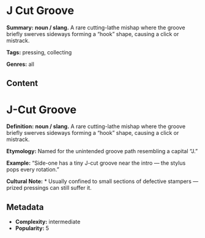 # J Cut Groove

**Summary:** **noun / slang.** A rare cutting-lathe mishap where the groove briefly swerves sideways forming a “hook” shape, causing a click or mistrack.

**Tags:** pressing, collecting

**Genres:** all

## Content

# J-Cut Groove

**Definition:** **noun / slang.** A rare cutting-lathe mishap where the groove briefly swerves sideways forming a “hook” shape, causing a click or mistrack.

**Etymology:** Named for the unintended groove path resembling a capital “J.”

**Example:** “Side-one has a tiny J-cut groove near the intro — the stylus pops every rotation.”

**Cultural Note:** * Usually confined to small sections of defective stampers — prized pressings can still suffer it.

## Metadata

- **Complexity:** intermediate
- **Popularity:** 5
